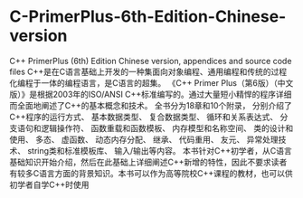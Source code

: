 # C-PrimerPlus-6th-Edition-Chinese-version
 C++ PrimerPlus (6th) Edition Chinese version, appendices and source code files
C++是在C语言基础上开发的一种集面向对象编程、通用编程和传统的过程化编程于一体的编程语言，是C语言的超集。
《C++ Primer Plus（第6版）（中文版）》是根据2003年的ISO/ANSI C++标准编写的。通过大量短小精悍的程序详细而全面地阐述了C++的基本概念和技术。
全书分为18章和10个附录，
分别介绍了C++程序的运行方式、
基本数据类型、
复合数据类型、
循环和关系表达式、
分支语句和逻辑操作符、
函数重载和函数模板、
内存模型和名称空间、
类的设计和使用、
多态、
虚函数、
动态内存分配、
继承、
代码重用、
友元、
异常处理技术、
string类和标准模板库、
输入/输出等内容。
本书针对C++初学者，从C语言基础知识开始介绍，然后在此基础上详细阐述C++新增的特性，因此不要求读者有较多C语言方面的背景知识。本书可以作为高等院校C++课程的教材，也可以供初学者自学C++时使用
